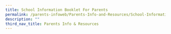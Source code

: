```yaml
---
title: School Information Booklet For Parents
permalink: /parents-infoweb/Parents-Info-and-Resources/School-Information-Booklet-For-Parents
description: ""
third_nav_title: Parents Info & Resources
---
```

